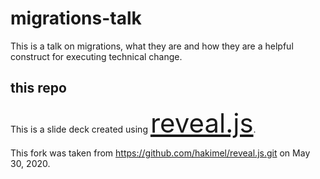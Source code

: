 # migrations-talk
This is a talk on migrations, what they are and how they are a helpful construct for executing technical change. 

## this repo
This is a slide deck created using <a href="https://revealjs.com/installation" style="font-size: 3em;">reveal.js</a>.

This fork was taken from https://github.com/hakimel/reveal.js.git on May 30, 2020.

